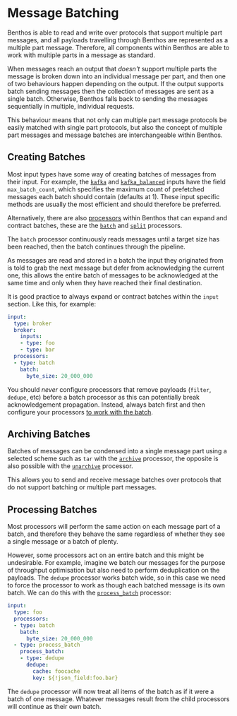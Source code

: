 Message Batching
================

Benthos is able to read and write over protocols that support multiple part
messages, and all payloads travelling through Benthos are represented as a
multiple part message. Therefore, all components within Benthos are able to work
with multiple parts in a message as standard.

When messages reach an output that _doesn't_ support multiple parts the message
is broken down into an individual message per part, and then one of two
behaviours happen depending on the output. If the output supports batch sending
messages then the collection of messages are sent as a single batch. Otherwise,
Benthos falls back to sending the messages sequentially in multiple, individual
requests.

This behaviour means that not only can multiple part message protocols be easily
matched with single part protocols, but also the concept of multiple part
messages and message batches are interchangeable within Benthos.

## Creating Batches

Most input types have some way of creating batches of messages from their input.
For example, the [`kafka`][kafka] and [`kafka_balanced`][kafka_balanced] inputs
have the field `max_batch_count`, which specifies the maximum count of
prefetched messages each batch should contain (defaults at 1). These input
specific methods are usually the most efficient and should therefore be
preferred.

Alternatively, there are also [processors][processors] within Benthos that can
expand and contract batches, these are the [`batch`][batch] and [`split`][split]
processors.

The `batch` processor continuously reads messages until a target size has been
reached, then the batch continues through the pipeline.

As messages are read and stored in a batch the input they originated from is
told to grab the next message but defer from acknowledging the current one, this
allows the entire batch of messages to be acknowledged at the same time and only
when they have reached their final destination.

It is good practice to always expand or contract batches within the `input`
section. Like this, for example:

``` yaml
input:
  type: broker
  broker:
    inputs:
    - type: foo
    - type: bar
  processors:
  - type: batch
    batch:
      byte_size: 20_000_000
```

You should *never* configure processors that remove payloads (`filter`,
`dedupe`, etc) before a batch processor as this can potentially break
acknowledgement propagation. Instead, always batch first and then configure your
processors [to work with the batch](#processing-batches).

## Archiving Batches

Batches of messages can be condensed into a single message part using a selected
scheme such as `tar` with the [`archive`][archive] processor, the opposite is
also possible with the [`unarchive`][unarchive] processor.

This allows you to send and receive message batches over protocols that do not
support batching or multiple part messages.

## Processing Batches

Most processors will perform the same action on each message part of a batch,
and therefore they behave the same regardless of whether they see a single
message or a batch of plenty.

However, some processors act on an entire batch and this might be undesirable.
For example, imagine we batch our messages for the purpose of throughput
optimisation but also need to perform deduplication on the payloads. The
`dedupe` processor works batch wide, so in this case we need to force the
processor to work as though each batched message is its own batch. We can do
this with the [`process_batch`][process_batch] processor:

``` yaml
input:
  type: foo
  processors:
  - type: batch
    batch:
      byte_size: 20_000_000
  - type: process_batch
    process_batch:
    - type: dedupe
      dedupe:
        cache: foocache
        key: ${!json_field:foo.bar}
```

The `dedupe` processor will now treat all items of the batch as if it were a
batch of one message. Whatever messages result from the child processors will
continue as their own batch.

[processors]: ./processors/README.md
[batch]: ./processors/README.md#batch
[split]: ./processors/README.md#split
[archive]: ./processors/README.md#archive
[unarchive]: ./processors/README.md#unarchive
[process_batch]: ./processors/README.md#process_batch
[kafka]: ./inputs/README.md#kafka
[kafka_balanced]: ./inputs/README.md#kafka_balanced
